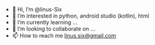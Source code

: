 - 👋 Hi, I’m @linus-Six
- 👀 I’m interested in python, android studio (kotlin), html 
- 🌱 I’m currently learning ...
- 💞️ I’m looking to collaborate on ...
- 📫 How to reach me linus.six@gmail.com

<!---
linus-Six/linus-Six is a ✨ special ✨ repository because its `README.md` (this file) appears on your GitHub profile.
You can click the Preview link to take a look at your changes.
--->
